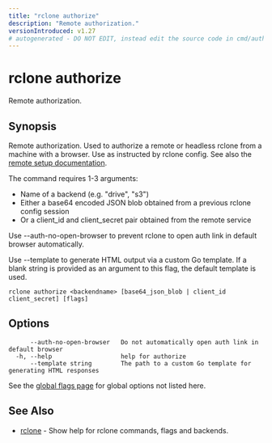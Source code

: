 ```yaml
---
title: "rclone authorize"
description: "Remote authorization."
versionIntroduced: v1.27
# autogenerated - DO NOT EDIT, instead edit the source code in cmd/authorize/ and as part of making a release run "make commanddocs"
---
```

# rclone authorize

Remote authorization.

## Synopsis

Remote authorization. Used to authorize a remote or headless
rclone from a machine with a browser. Use as instructed by rclone config.
See also the [remote setup documentation](/remote_setup).

The command requires 1-3 arguments:

- Name of a backend (e.g. "drive", "s3")
- Either a base64 encoded JSON blob obtained from a previous rclone config session
- Or a client_id and client_secret pair obtained from the remote service

Use --auth-no-open-browser to prevent rclone to open auth
link in default browser automatically.

Use --template to generate HTML output via a custom Go template. If a blank
string is provided as an argument to this flag, the default template is used.

```
rclone authorize <backendname> [base64_json_blob | client_id client_secret] [flags]
```

## Options

```
      --auth-no-open-browser   Do not automatically open auth link in default browser
  -h, --help                   help for authorize
      --template string        The path to a custom Go template for generating HTML responses
```

See the [global flags page](/flags/) for global options not listed here.

## See Also

<!-- markdownlint-capture -->
<!-- markdownlint-disable ul-style line-length -->

* [rclone](/commands/rclone/)	 - Show help for rclone commands, flags and backends.


<!-- markdownlint-restore -->
